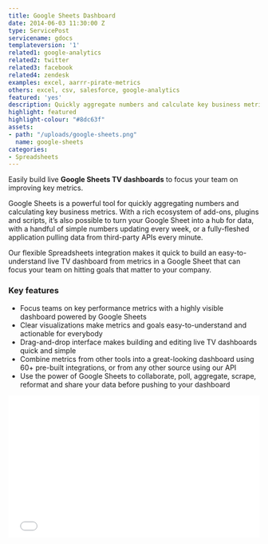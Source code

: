 ```yaml
---
title: Google Sheets Dashboard
date: 2014-06-03 11:30:00 Z
type: ServicePost
servicename: gdocs
templateversion: '1'
related1: google-analytics
related2: twitter
related3: facebook
related4: zendesk
examples: excel, aarrr-pirate-metrics
others: excel, csv, salesforce, google-analytics
featured: 'yes'
description: Quickly aggregate numbers and calculate key business metrics
highlight: featured
highlight-colour: "#8dc63f"
assets:
- path: "/uploads/google-sheets.png"
  name: google-sheets
categories:
- Spreadsheets
---
```


Easily build live **Google Sheets TV dashboards** to focus your team on improving key metrics. 

Google Sheets is a powerful tool for quickly aggregating numbers and calculating key business metrics. With a rich ecosystem of add-ons, plugins and scripts, it’s also possible to turn your Google Sheet into a hub for data, with a handful of simple numbers updating every week, or a fully-fleshed application pulling data from third-party APIs every minute.

Our flexible Spreadsheets integration makes it quick to build an easy-to-understand live TV dashboard from metrics in a Google Sheet that can focus your team on hitting goals that matter to your company. 

<div class="useful-resources widget-main__inner">
<h3>Key features</h3>
<ul class="resources-links">
<li><span>Focus teams on key performance metrics with a highly visible dashboard powered by Google Sheets</span></li>
<li><span>Clear visualizations make metrics and goals easy-to-understand and actionable for everybody</span></li>
<li><span>Drag-and-drop interface makes building and editing live TV dashboards quick and simple</span></li>
<li><span>Combine metrics from other tools into a great-looking dashboard using 60+ pre-built integrations, or from any other source using our API</span></li>
<li><span>Use the power of Google Sheets to collaborate, poll, aggregate, scrape, reformat and share your data before pushing to your dashboard</span></li>
</ul>
</div>

<div class="wistia_responsive_padding" style="padding:56.25% 0 0 0;position:relative;"><div class="wistia_responsive_wrapper" style="height:100%;left:0;position:absolute;top:0;width:100%;"><iframe src="//fast.wistia.net/embed/iframe/bsm7ptx0zt?seo=false&videoFoam=true" title="Wistia video player" allowtransparency="true" frameborder="0" scrolling="no" class="wistia_embed" name="wistia_embed" allowfullscreen mozallowfullscreen webkitallowfullscreen oallowfullscreen msallowfullscreen width="100%" height="100%"></iframe></div></div>
<script src="//fast.wistia.net/assets/external/E-v1.js" async></script>
